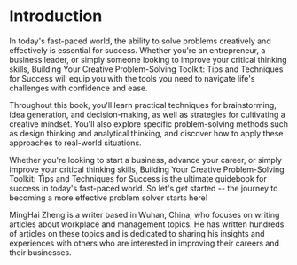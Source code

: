 # Introduction

In today's fast-paced world, the ability to solve problems creatively and effectively is essential for success. Whether you're an entrepreneur, a business leader, or simply someone looking to improve your critical thinking skills, Building Your Creative Problem-Solving Toolkit: Tips and Techniques for Success will equip you with the tools you need to navigate life's challenges with confidence and ease.

Throughout this book, you'll learn practical techniques for brainstorming, idea generation, and decision-making, as well as strategies for cultivating a creative mindset. You'll also explore specific problem-solving methods such as design thinking and analytical thinking, and discover how to apply these approaches to real-world situations.

Whether you're looking to start a business, advance your career, or simply improve your critical thinking skills, Building Your Creative Problem-Solving Toolkit: Tips and Techniques for Success is the ultimate guidebook for success in today's fast-paced world. So let's get started -- the journey to becoming a more effective problem solver starts here!

MingHai Zheng is a writer based in Wuhan, China, who focuses on writing articles about workplace and management topics. He has written hundreds of articles on these topics and is dedicated to sharing his insights and experiences with others who are interested in improving their careers and their businesses.
